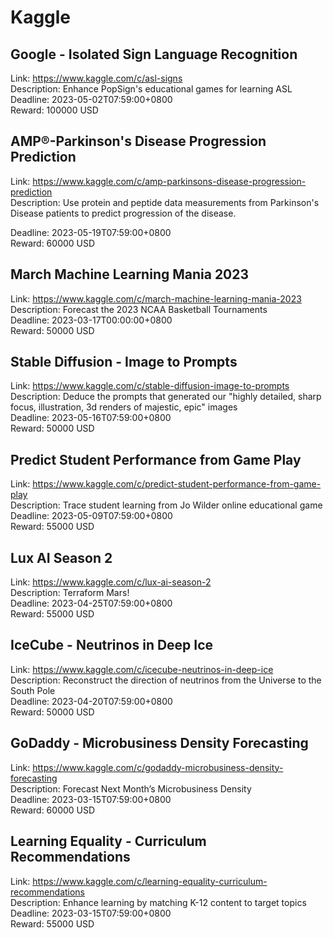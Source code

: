 # Kaggle



## Google - Isolated Sign Language Recognition

Link: https://www.kaggle.com/c/asl-signs  
Description: Enhance PopSign's educational games for learning ASL  
Deadline: 2023-05-02T07:59:00+0800  
Reward: 100000 USD  


## AMP®-Parkinson's Disease Progression Prediction

Link: https://www.kaggle.com/c/amp-parkinsons-disease-progression-prediction  
Description: Use protein and peptide data measurements from Parkinson's Disease patients to predict progression of the disease.
  
Deadline: 2023-05-19T07:59:00+0800  
Reward: 60000 USD  


## March Machine Learning Mania 2023

Link: https://www.kaggle.com/c/march-machine-learning-mania-2023  
Description: Forecast the 2023 NCAA Basketball Tournaments  
Deadline: 2023-03-17T00:00:00+0800  
Reward: 50000 USD  


## Stable Diffusion - Image to Prompts

Link: https://www.kaggle.com/c/stable-diffusion-image-to-prompts  
Description: Deduce the prompts that generated our "highly detailed, sharp focus, illustration, 3d renders of majestic, epic" images  
Deadline: 2023-05-16T07:59:00+0800  
Reward: 50000 USD  


## Predict Student Performance from Game Play

Link: https://www.kaggle.com/c/predict-student-performance-from-game-play  
Description: Trace student learning from Jo Wilder online educational game  
Deadline: 2023-05-09T07:59:00+0800  
Reward: 55000 USD  


## Lux AI Season 2

Link: https://www.kaggle.com/c/lux-ai-season-2  
Description: Terraform Mars!  
Deadline: 2023-04-25T07:59:00+0800  
Reward: 55000 USD  


## IceCube - Neutrinos in Deep Ice

Link: https://www.kaggle.com/c/icecube-neutrinos-in-deep-ice  
Description: Reconstruct the direction of neutrinos from the Universe to the South Pole  
Deadline: 2023-04-20T07:59:00+0800  
Reward: 50000 USD  


## GoDaddy - Microbusiness Density Forecasting

Link: https://www.kaggle.com/c/godaddy-microbusiness-density-forecasting  
Description: Forecast Next Month’s Microbusiness Density  
Deadline: 2023-03-15T07:59:00+0800  
Reward: 60000 USD  


## Learning Equality - Curriculum Recommendations

Link: https://www.kaggle.com/c/learning-equality-curriculum-recommendations  
Description: Enhance learning by matching K-12 content to target topics  
Deadline: 2023-03-15T07:59:00+0800  
Reward: 55000 USD  

